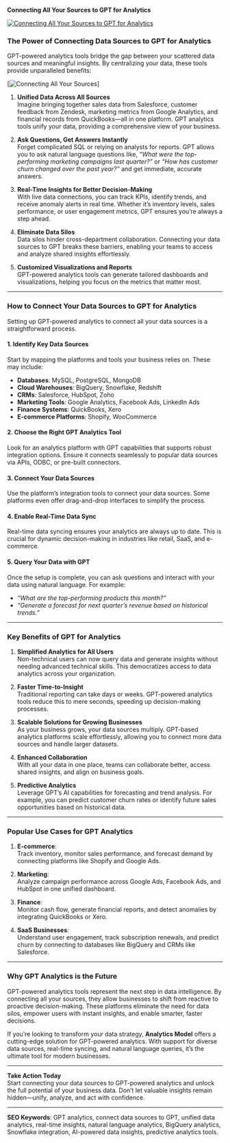 **Connecting All Your Sources to GPT for Analytics** 

[![Connecting All Your Sources to GPT for Analytics](https://static.wixstatic.com/media/9f8489_ee7b779073d143e5a9d4a3e4b5fd26b5~mv2.png)](https://video.wixstatic.com/video/9f8489_1ef4ea8d2ad34257b3f91cfdcd2f06ae/1080p/mp4/file.mp4)

### **The Power of Connecting Data Sources to GPT for Analytics**  

GPT-powered analytics tools bridge the gap between your scattered data sources and meaningful insights. By centralizing your data, these tools provide unparalleled benefits:  

[![Connecting All Your Sources ](https://static.wixstatic.com/media/9f8489_33fdfb10ded540758a9e611adae18e73~mv2.png)]

1. **Unified Data Across All Sources**  
   Imagine bringing together sales data from Salesforce, customer feedback from Zendesk, marketing metrics from Google Analytics, and financial records from QuickBooks—all in one platform. GPT analytics tools unify your data, providing a comprehensive view of your business.  

2. **Ask Questions, Get Answers Instantly**  
   Forget complicated SQL or relying on analysts for reports. GPT allows you to ask natural language questions like, *“What were the top-performing marketing campaigns last quarter?”* or *“How has customer churn changed over the past year?”* and get immediate, accurate answers.  

3. **Real-Time Insights for Better Decision-Making**  
   With live data connections, you can track KPIs, identify trends, and receive anomaly alerts in real time. Whether it’s inventory levels, sales performance, or user engagement metrics, GPT ensures you’re always a step ahead.  

4. **Eliminate Data Silos**  
   Data silos hinder cross-department collaboration. Connecting your data sources to GPT breaks these barriers, enabling your teams to access and analyze shared insights effortlessly.  

5. **Customized Visualizations and Reports**  
   GPT-powered analytics tools can generate tailored dashboards and visualizations, helping you focus on the metrics that matter most.  

---

### **How to Connect Your Data Sources to GPT for Analytics**  

Setting up GPT-powered analytics to connect all your data sources is a straightforward process.  

#### 1. **Identify Key Data Sources**  
   Start by mapping the platforms and tools your business relies on. These may include:  
   - **Databases**: MySQL, PostgreSQL, MongoDB  
   - **Cloud Warehouses**: BigQuery, Snowflake, Redshift  
   - **CRMs**: Salesforce, HubSpot, Zoho  
   - **Marketing Tools**: Google Analytics, Facebook Ads, LinkedIn Ads  
   - **Finance Systems**: QuickBooks, Xero  
   - **E-commerce Platforms**: Shopify, WooCommerce  

#### 2. **Choose the Right GPT Analytics Tool**  
   Look for an analytics platform with GPT capabilities that supports robust integration options. Ensure it connects seamlessly to popular data sources via APIs, ODBC, or pre-built connectors.  

#### 3. **Connect Your Data Sources**  
   Use the platform’s integration tools to connect your data sources. Some platforms even offer drag-and-drop interfaces to simplify the process.  

#### 4. **Enable Real-Time Data Sync**  
   Real-time data syncing ensures your analytics are always up to date. This is crucial for dynamic decision-making in industries like retail, SaaS, and e-commerce.  

#### 5. **Query Your Data with GPT**  
   Once the setup is complete, you can ask questions and interact with your data using natural language. For example:  
   - *“What are the top-performing products this month?”*  
   - *“Generate a forecast for next quarter’s revenue based on historical trends.”*  

---

### **Key Benefits of GPT for Analytics**  

1. **Simplified Analytics for All Users**  
   Non-technical users can now query data and generate insights without needing advanced technical skills. This democratizes access to data analytics across your organization.  

2. **Faster Time-to-Insight**  
   Traditional reporting can take days or weeks. GPT-powered analytics tools reduce this to mere seconds, speeding up decision-making processes.  

3. **Scalable Solutions for Growing Businesses**  
   As your business grows, your data sources multiply. GPT-based analytics platforms scale effortlessly, allowing you to connect more data sources and handle larger datasets.  

4. **Enhanced Collaboration**  
   With all your data in one place, teams can collaborate better, access shared insights, and align on business goals.  

5. **Predictive Analytics**  
   Leverage GPT’s AI capabilities for forecasting and trend analysis. For example, you can predict customer churn rates or identify future sales opportunities based on historical data.  

---

### **Popular Use Cases for GPT Analytics**  

1. **E-commerce**:  
   Track inventory, monitor sales performance, and forecast demand by connecting platforms like Shopify and Google Ads.  

2. **Marketing**:  
   Analyze campaign performance across Google Ads, Facebook Ads, and HubSpot in one unified dashboard.  

3. **Finance**:  
   Monitor cash flow, generate financial reports, and detect anomalies by integrating QuickBooks or Xero.  

4. **SaaS Businesses**:  
   Understand user engagement, track subscription renewals, and predict churn by connecting to databases like BigQuery and CRMs like Salesforce.  

---

### **Why GPT Analytics is the Future**  

GPT-powered analytics tools represent the next step in data intelligence. By connecting all your sources, they allow businesses to shift from reactive to proactive decision-making. These platforms eliminate the need for data silos, empower users with instant insights, and enable smarter, faster decisions.  

If you’re looking to transform your data strategy, **Analytics Model** offers a cutting-edge solution for GPT-powered analytics. With support for diverse data sources, real-time syncing, and natural language queries, it’s the ultimate tool for modern businesses.  

---

**Take Action Today**  
Start connecting your data sources to GPT-powered analytics and unlock the full potential of your business data. Don’t let valuable insights remain hidden—unify, analyze, and act with confidence.  

---

**SEO Keywords**: GPT analytics, connect data sources to GPT, unified data analytics, real-time insights, natural language analytics, BigQuery analytics, Snowflake integration, AI-powered data insights, predictive analytics tools.  
